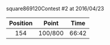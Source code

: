 square869120Contest #2 at 2016/04/23

| Position | Point | Time |
|:---:|:---:|:---:|
| 154 | 100/800 | 66:42 |

